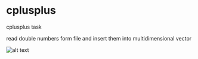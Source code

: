 # cplusplus
cplusplus task

read double numbers form file and insert them into multidimensional vector



![alt text](https://raw.github.com/stefani7/cplusplus/ReadFromFile/1.png)
